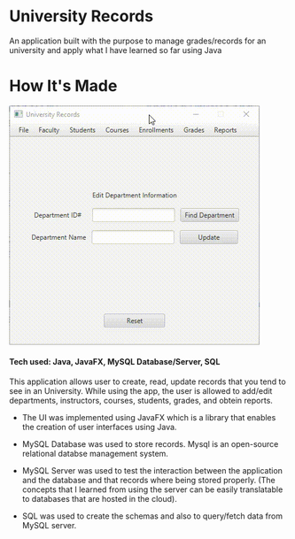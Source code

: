 
# University Records

An application built with the purpose to manage grades/records for an university 
and apply what I have learned so far using Java

# How It's Made

![App preview](./UniversityRecords.gif)

#### Tech used: Java, JavaFX, MySQL Database/Server, SQL

This application allows user to create, read, update records that you tend to
see in an University. While using the app, the user is  allowed to add/edit
departments, instructors, courses, students, grades, and obtein reports.


* The UI was implemented using JavaFX which is a library that enables the creation
of user interfaces using Java.

* MySQL Database was used to store records. Mysql is an open-source relational
databse management system.

* MySQL Server was used to test the interaction between the application and
the database and that records where being stored properly.
(The concepts that I learned from using the server can be easily translatable 
to databases that are hosted in the cloud).

* SQL was used to create the schemas and also to query/fetch data from MySQL server.














